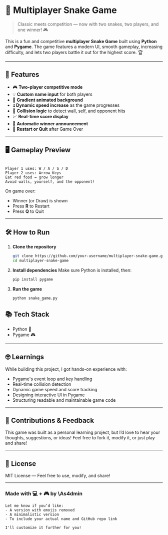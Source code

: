 
# 🐍 Multiplayer Snake Game

> Classic meets competition — now with two snakes, two players, and one winner! 🎮

This is a fun and competitive **multiplayer Snake Game** built using **Python** and **Pygame**. The game features a modern UI, smooth gameplay, increasing difficulty, and lets two players battle it out for the highest score. 🏆

---

## 🚀 Features

- 🎮 **Two-player competitive mode**
- 💡 **Custom name input** for both players
- 🌈 **Gradient animated background**
- ⏫ **Dynamic speed increase** as the game progresses
- 🧠 **Collision logic** to detect wall, self, and opponent hits
- 📈 **Real-time score display**
- 🏁 **Automatic winner announcement**
- 🔄 **Restart or Quit** after Game Over

---

## 🖥️ Gameplay Preview

```

Player 1 uses: W / A / S / D
Player 2 uses: Arrow Keys
Eat red food → grow longer
Avoid walls, yourself, and the opponent!

````

On game over:
- Winner (or Draw) is shown
- Press **R** to Restart  
- Press **Q** to Quit  

---

## 🛠️ How to Run

1. **Clone the repository**  
   ```bash
   git clone https://github.com/your-username/multiplayer-snake-game.git
   cd multiplayer-snake-game
   ````

2. **Install dependencies**
   Make sure Python is installed, then:

   ```bash
   pip install pygame
   ```

3. **Run the game**

   ```bash
   python snake_game.py
   ```

## 📚 Tech Stack

* Python 🐍
* Pygame 🎮

---

## 🤓 Learnings

While building this project, I got hands-on experience with:

* Pygame's event loop and key handling
* Real-time collision detection
* Dynamic game speed and score tracking
* Designing interactive UI in Pygame
* Structuring readable and maintainable game code

---

## 🙌 Contributions & Feedback

This game was built as a personal learning project, but I’d love to hear your thoughts, suggestions, or ideas!
Feel free to fork it, modify it, or just play and share!

---

## 📄 License

MIT License — Feel free to use, modify, and share!

---

### Made with 💻 + 🎮 by \As4dmin

```
Let me know if you’d like:
- A version with emojis removed  
- A minimalistic version  
- To include your actual name and GitHub repo link  

I'll customize it further for you!
